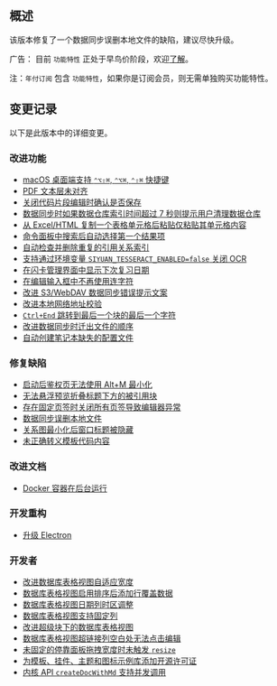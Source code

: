 ## 概述

该版本修复了一个数据同步误删本地文件的缺陷，建议尽快升级。

广告： 目前 `功能特性` 正处于早鸟价阶段，欢迎[了解](https://b3log.org/siyuan/pricing.html)。

注：`年付订阅` 包含 `功能特性`，如果你是订阅会员，则无需单独购买功能特性。

## 变更记录

以下是此版本中的详细变更。

### 改进功能

* [macOS 桌面端支持 `⌃⌥⇧⌘`, `⌃⌥⌘`, `⌃⇧⌘` 快捷键](https://github.com/siyuan-note/siyuan/issues/9220)
* [PDF 文本层未对齐](https://github.com/siyuan-note/siyuan/issues/9600)
* [关闭代码片段编辑时确认是否保存](https://github.com/siyuan-note/siyuan/issues/9604)
* [数据同步时如果数据仓库索引时间超过 7 秒则提示用户清理数据仓库](https://github.com/siyuan-note/siyuan/issues/9613)
* [从 Excel/HTML 复制一个表格单元格后粘贴仅粘贴其单元格内容](https://github.com/siyuan-note/siyuan/issues/9614)
* [命令面板中搜索后自动选择第一个结果项](https://github.com/siyuan-note/siyuan/issues/9616)
* [自动检查并删除重复的引用关系索引](https://github.com/siyuan-note/siyuan/issues/9618)
* [支持通过环境变量 `SIYUAN_TESSERACT_ENABLED=false` 关闭 OCR](https://github.com/siyuan-note/siyuan/issues/9619)
* [在闪卡管理界面中显示下次复习日期](https://github.com/siyuan-note/siyuan/pull/9621)
* [在编辑输入框中不再使用连字符](https://github.com/siyuan-note/siyuan/issues/9623)
* [改进 S3/WebDAV 数据同步错误提示文案](https://github.com/siyuan-note/siyuan/issues/9626)
* [改进本地网络地址校验](https://github.com/siyuan-note/siyuan/pull/9634)
* [`Ctrl+End` 跳转到最后一个块的最后一个字符](https://github.com/siyuan-note/siyuan/issues/9642)
* [改进数据同步时迁出文件的顺序](https://github.com/siyuan-note/siyuan/issues/9646)
* [自动创建笔记本缺失的配置文件](https://github.com/siyuan-note/siyuan/issues/9647)

### 修复缺陷

* [启动后鉴权页无法使用 Alt+M 最小化](https://github.com/siyuan-note/siyuan/issues/9575)
* [无法悬浮预览折叠标题下方的被引用块](https://github.com/siyuan-note/siyuan/issues/9582)
* [存在固定页签时关闭所有页签导致编辑器异常](https://github.com/siyuan-note/siyuan/issues/9624)
* [数据同步误删本地文件](https://github.com/siyuan-note/siyuan/issues/9631)
* [关系图最小化后窗口标题被隐藏](https://github.com/siyuan-note/siyuan/issues/9638)
* [未正确转义模板代码内容](https://github.com/siyuan-note/siyuan/issues/9649)

### 改进文档

* [Docker 容器在后台运行](https://github.com/siyuan-note/siyuan/pull/9602)

### 开发重构

* [升级 Electron](https://github.com/siyuan-note/siyuan/issues/9611)

### 开发者

* [改进数据库表格视图自适应宽度](https://github.com/siyuan-note/siyuan/pull/9280)
* [数据库表格视图启用排序后添加行覆盖数据](https://github.com/siyuan-note/siyuan/issues/9599)
* [数据库表格视图日期列时区调整](https://github.com/siyuan-note/siyuan/issues/9610)
* [数据库表格视图支持固定列](https://github.com/siyuan-note/siyuan/pull/9617)
* [改进超级块下的数据库表格视图](https://github.com/siyuan-note/siyuan/issues/9620)
* [数据库表格视图超链接列空白处无法点击编辑](https://github.com/siyuan-note/siyuan/issues/9632)
* [未固定的停靠面板拖拽宽度时未触发 `resize`](https://github.com/siyuan-note/siyuan/issues/9640)
* [为模板、挂件、主题和图标示例库添加开源许可证](https://github.com/siyuan-note/siyuan/issues/9641)
* [内核 API `createDocWithMd` 支持并发调用](https://github.com/siyuan-note/siyuan/issues/9644)
